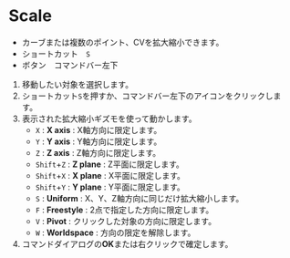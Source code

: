 # Scale

- カーブまたは複数のポイント、CVを拡大縮小できます。
- ショートカット　`S`
- ボタン　コマンドバー左下

1. 移動したい対象を選択します。
2. ショートカット`S`を押すか、コマンドバー左下のアイコンをクリックします。
3. 表示された拡大縮小ギズモを使って動かします。
   - `X` : **X axis** : X軸方向に限定します。
   - `Y` : **Y axis** : Y軸方向に限定します。
   - `Z` : **Z axis** : Z軸方向に限定します。
   - `Shift`+`Z` : **Z plane** : Z平面に限定します。
   - `Shift`+`X` : **X plane** : X平面に限定します。
   - `Shift`+`Y` : **Y plane** : Y平面に限定します。
   - `S` : **Uniform** : X、Y、Z軸方向に同じだけ拡大縮小します。
   - `F` : **Freestyle** : 2点で指定した方向に限定します。
   - `V` : **Pivot** : クリックした対象の方向に限定します。
   - `W` : **Worldspace** : 方向の限定を解除します。
4. コマンドダイアログの**OK**または右クリックで確定します。
